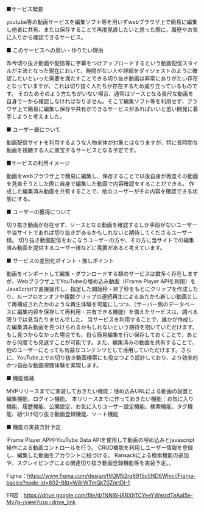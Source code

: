 ■サービス概要

youtube等の動画サービスを編集ソフト等を用いずwebブラウザ上で簡易に編集し他者に共有、または保存することで再度見直したいと思った際に、履歴やお気に入りから確認できるサービス。

■ このサービスへの思い・作りたい理由

昨今切り抜き動画や配信等に字幕をつけアップロードするという動画配信スタイルが主流となった現在において、時間がない人や詳細をダイジェストのように確認したいといった需要を満たすことできる切り抜き動画は非常にありがたい存在となっていますが、これは切り抜く人たちが存在するため成り立っているものです。 そのためそのよう方たちがいない場合、通常はソースとなる長尺な動画を自身で一から確認しなければなりません。そこで編集ソフト等を利用せず、ブラウザ上で簡易に編集し保存や共有ができるサービスがあればいいと思い開発に着手しようと考えました。

■ ユーザー層について

動画配信サイトを利用するような人物全体が対象とはなりますが、特に長時間な動画を視聴する人に重宝するサービスとなる予定です。

■サービスの利用イメージ

動画をwebブラウザ上で簡易に編集し、保存することで以後自身が再度その動画を見直そうとした際に自身で編集した動画で内容確認をすることができる。 作成した編集済み動画を共有することで、他のユーザーがその内容を確認できる状態にする。

■ ユーザーの獲得について

切り抜き動画が存在せず、ソースとなる動画を確認するしか手段がないユーザーや当サイトであれば切り抜きがあるかもしれないと期待してくださるユーザー様。 切り抜き動画配信をおこなうユーザーの方や、その方に当サイトでの編集済み動画を提供するユーザー様などに需要があると考えています。

■ サービスの差別化ポイント・推しポイント

動画をインポートして編集・ダウンロードする類のサービスは数多く存在しますが、Webブラウザ上でYouTubeの埋め込み動画（IFrame Player APIを利用）をJavaScriptで直接操作し、指定した開始秒・終了秒をもとにクリップを作成したり、ループのオンオフや複数クリップの連続再生によるあたかも新しい動画として再構成されたかのような再生体験を可能にしつつ、（サーバー側のデータベースに編集内容を保存して再利用・共有できる機能）を備えたサービスは、調べる限りでは見当たりませんでした。 当サービスを利用することで、誰かが作成した編集済み動画を見つけられるかもしれないという期待を抱いていただけます。もし見つからなかった場合でも、自ら簡易編集を行い保存しておくことで、あとから何度でも見返すことが可能です。また、編集済みの動画を共有することで、他のユーザーにとっても有益なコンテンツとして活用していただけます。さらに、YouTube上での切り抜き動画検索にも役立つよう設計しており、より効率的かつ自由な動画視聴体験を実現します。

■ 機能候補

MVPリリースまでに実装しておきたい機能：埋め込みURLによる動画の設置と編集機能、ログイン機能。 本リリースまでに作っておきたい機能：お気に入り機能、履歴機能、公開設定、お気に入りユーザー設定機能、検索機能、タグ機能、紐づけ切り抜き動画登録機能、ソート機能

■ 機能の実装方針予定

IFrame Player APIやYouTube Data APIを使用して動画の埋め込みとjavascript操作による動画コントロールを行う。 CRUD機能を利用しユーザー情報を登録し、編集した動画をアカウントに紐づける。 Ransackによる検索機能の追加や、スクレイピングによる関連切り抜き動画登録機能等を実装予定。。

Figma：https://www.figma.com/design/f6QM52rq6915o5ND6WIvci/Figma-basics?node-id=602-9&t=W6rWTmQk70ZnrtDI-1

ER図：https://drive.google.com/file/d/1NNl6HARXhTCYeeYWwzdTaAaI5e-Mv7g-/view?usp=drive_link

